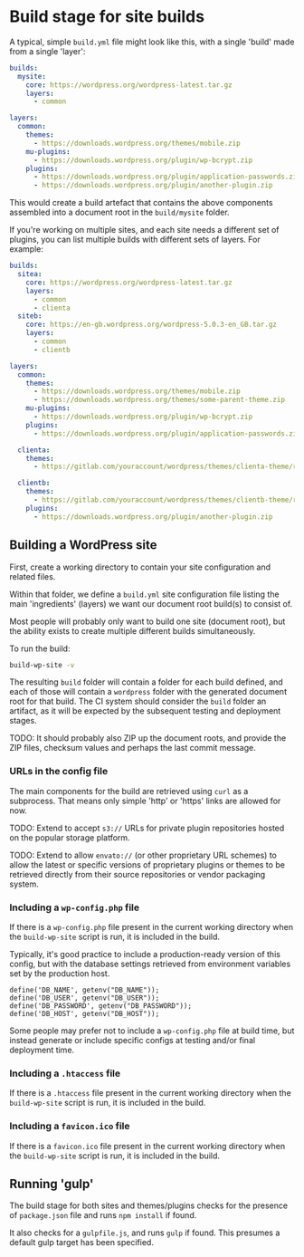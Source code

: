 # Build stage for site builds

A typical, simple `build.yml` file might look like this, with a single 'build' made from a single 'layer':

```yaml
builds:
  mysite:
    core: https://wordpress.org/wordpress-latest.tar.gz
    layers:
      - common

layers:
  common:
    themes:
      - https://downloads.wordpress.org/themes/mobile.zip
    mu-plugins:
      - https://downloads.wordpress.org/plugin/wp-bcrypt.zip
    plugins:
      - https://downloads.wordpress.org/plugin/application-passwords.zip
      - https://downloads.wordpress.org/plugin/another-plugin.zip

```

This would create a build artefact that contains the above components assembled into a document root in the `build/mysite` folder.

If you're working on multiple sites, and each site needs a different set of plugins, you can list multiple builds with different sets of layers. For example:


```yaml
builds:
  sitea:
    core: https://wordpress.org/wordpress-latest.tar.gz
    layers:
      - common
      - clienta
  siteb:
    core: https://en-gb.wordpress.org/wordpress-5.0.3-en_GB.tar.gz
    layers:
      - common
      - clientb

layers:
  common:
    themes:
      - https://downloads.wordpress.org/themes/mobile.zip
      - https://downloads.wordpress.org/themes/some-parent-theme.zip
    mu-plugins:
      - https://downloads.wordpress.org/plugin/wp-bcrypt.zip
    plugins:
      - https://downloads.wordpress.org/plugin/application-passwords.zip

  clienta:
    themes:
      - https://gitlab.com/youraccount/wordpress/themes/clienta-theme/repository/master/archive.zip

  clientb:
    themes:
      - https://gitlab.com/youraccount/wordpress/themes/clientb-theme/repository/master/archive.zip
    plugins:
      - https://downloads.wordpress.org/plugin/another-plugin.zip

```


## Building a WordPress site

First, create a working directory to contain your site configuration and related files.

Within that folder, we define a `build.yml` site configuration file listing the main 'ingredients' (layers) we want our document root build(s) to consist of.

Most people will probably only want to build one site (document root), but the ability exists to create multiple different builds simultaneously.

To run the build:

```bash
build-wp-site -v
```

The resulting `build` folder will contain a folder for each build defined, and each of those will contain a `wordpress` folder with the generated document root for that build. The CI system should consider the `build` folder an artifact, as it will be expected by the subsequent testing and deployment stages.

TODO: It should probably also ZIP up the document roots, and provide the ZIP files, checksum values and perhaps the last commit message.


### URLs in the config file

The main components for the build are retrieved using `curl` as a subprocess. That means only simple 'http' or 'https' links are allowed for now.

TODO: Extend to accept `s3://` URLs for private plugin repositories hosted on the popular storage platform.

TODO: Extend to allow `envato://` (or other proprietary URL schemes) to allow the latest or specific versions of proprietary plugins or themes to be retrieved directly from their source repositories or vendor packaging system.


### Including a `wp-config.php` file

If there is a `wp-config.php` file present in the current working directory when the `build-wp-site` script is run, it is included in the build.

Typically, it's good practice to include a production-ready version of this config, but with the database settings retrieved from environment variables set by the production host.

```
define('DB_NAME', getenv("DB_NAME"));
define('DB_USER', getenv("DB_USER"));
define('DB_PASSWORD', getenv("DB_PASSWORD"));
define('DB_HOST', getenv("DB_HOST"));
```

Some people may prefer not to include a `wp-config.php` file at build time, but instead generate or include specific configs at testing and/or final deployment time.


### Including a `.htaccess` file

If there is a `.htaccess` file present in the current working directory when the `build-wp-site` script is run, it is included in the build.


### Including a `favicon.ico` file

If there is a `favicon.ico` file present in the current working directory when the `build-wp-site` script is run, it is included in the build.


## Running 'gulp'

The build stage for both sites and themes/plugins checks for the presence of `package.json` file and runs `npm install` if found.

It also checks for a `gulpfile.js`, and runs `gulp` if found. This presumes a default gulp target has been specified.

